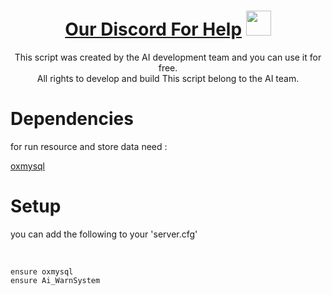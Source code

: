 <!--- Header --->
<h1 align="center">
  <a href="https://discord.gg/BFbDt6yNaj" target="_blank">Our Discord For Help</a>
  <a target="_blank">
    <img src="https://github.com/JayantGoel001/JayantGoel001/blob/master/GIF/Hi.gif" width="40px" />
  </a>
</h1>

<p align='center'>
    This script was created by the AI development team and you can use it for free.
    <br>
    All rights to develop and build This script belong to the AI team.
</p>

# Dependencies
<p> for run resource and store data need : </p>
<a href="https://github.com/overextended/oxmysql/releases/latest/download/oxmysql.zip" target="_blank" >oxmysql</a>

# Setup
<p>you can add the following to your 'server.cfg'</p>
<br>

```
ensure oxmysql
ensure Ai_WarnSystem
```
